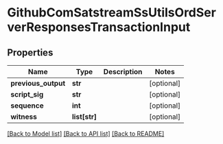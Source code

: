 # GithubComSatstreamSsUtilsOrdServerResponsesTransactionInput

## Properties
Name | Type | Description | Notes
------------ | ------------- | ------------- | -------------
**previous_output** | **str** |  | [optional] 
**script_sig** | **str** |  | [optional] 
**sequence** | **int** |  | [optional] 
**witness** | **list[str]** |  | [optional] 

[[Back to Model list]](../README.md#documentation-for-models) [[Back to API list]](../README.md#documentation-for-api-endpoints) [[Back to README]](../README.md)

